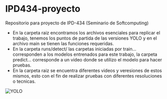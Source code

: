 # IPD434-proyecto
Repositorio para proyecto de IPD-434 (Seminario de Softcomputing)


- En la carpeta raiz encontramos los archivos esenciales para replicar el trabajo, tenemos los puntos de partida de las versiones YOLO y en el archivo main se tienen las funciones requeridas.
- En la carpeta runs/detect/ las carpetas iniciadas por train... corresponden a los modelos entrenados para este trabajo, la carpeta predict... corresponde a un video donde se utilizo el modelo para hacer pruebas.
- En la carpeta raiz se encuentra diferentes videos y veresiones de estos mismos, esto con el fin de realizar pruebas con diferentes resoluciones o tecnicas.

![YOLO](yolo.gif)

